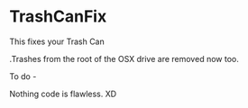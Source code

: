 # TrashCanFix
This fixes your Trash Can


.Trashes from the root of the OSX drive are removed now too.

To do -

Nothing code is flawless. XD
